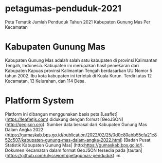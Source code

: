 # petagumas-penduduk-2021
 Peta Tematik Jumlah Penduduk Tahun 2021 Kabupaten Gunung Mas Per Kecamatan

# Kabupaten Gunung Mas
Kabupaten Gunung Mas adalah salah satu kabupaten di provinsi Kalimantan Tengah, Indonesia. Kabupaten ini merupakan hasil pemekaran dari Kabupaten Kapuas provinsi Kalimantan Tengah berdasarkan UU Nomor 5 tahun 2002. Ibu kota kabupaten ini terletak di Kuala Kurun. Terdiri atas 12 Kecamatan, 13 Kelurahan, dan 114 Desa.

# Platform System
Platform ini dibangun menggunakan basis peta [Leaflet] (https://leafletjs.com) didukung dengan format [GeoJSON] (http://geojson.org). Sumber data berasal dari Kabupaten Gunung Mas Dalam Angka 2022 (https://gumaskab.bps.go.id/publication/2022/02/25/0d0c80abb55cfa21e852c507/kabupaten-gunung-mas-dalam-angka-2022.html) [Badan Pusat Statistik Kabupaten Gunung Mas] (http:https://gumaskab.bps.go.id/). Dokumen Kecamatan dalam format GeoJSON tersedia pada [tautan] (https://github.com/ulyssejonh/petagumas-penduduk) ini.
